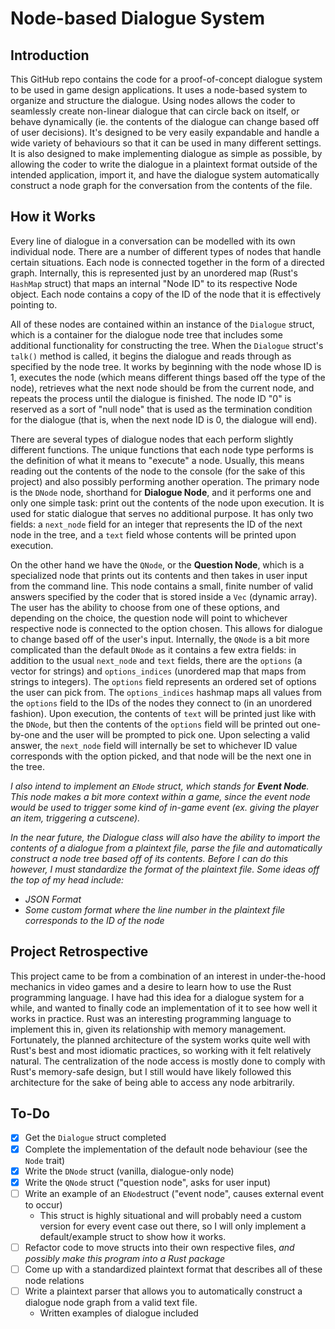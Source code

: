 # Node-based Dialogue System

## Introduction
This GitHub repo contains the code for a proof-of-concept dialogue system to be used in game design applications. It uses a node-based system to organize and structure the dialogue. Using nodes allows the coder to seamlessly create non-linear dialogue that can circle back on itself, or behave dynamically (ie. the contents of the dialogue can change based off of user decisions). It's designed to be very easily expandable and handle a wide variety of behaviours so that it can be used in many different settings. It is also designed to make implementing dialogue as simple as possible, by allowing the coder to write the dialogue in a plaintext format outside of the intended application, import it, and have the dialogue system automatically construct a node graph for the conversation from the contents of the file.

## How it Works
Every line of dialogue in a conversation can be modelled with its own individual node. There are a number of different types of nodes that handle certain situations. Each node is connected together in the form of a directed graph. Internally, this is represented just by an unordered map (Rust's `HashMap` struct) that maps an internal "Node ID" to its respective Node object. Each node contains a copy of the ID of the node that it is effectively pointing to. 

All of these nodes are contained within an instance of the `Dialogue` struct, which is a container for the dialogue node tree that includes some additional functionality for constructing the tree. When the `Dialogue` struct's `talk()` method is called, it begins the dialogue and reads through as specified by the node tree. It works by beginning with the node whose ID is 1, executes the node (which means different things based off the type of the node), retrieves what the next node should be from the current node, and repeats the process until the dialogue is finished. The node ID "0" is reserved as a sort of "null node" that is used as the termination condition for the dialogue (that is, when the next node ID is 0, the dialogue will end).

There are several types of dialogue nodes that each perform slightly different functions. The unique functions that each node type performs is the definition of what it means to "execute" a node. Usually, this means reading out the contents of the node to the console (for the sake of this project) and also possibly performing another operation. The primary node is the `DNode` node, shorthand for **Dialogue Node**, and it performs one and only one simple task: print out the contents of the node upon execution. It is used for static dialogue that serves no additional purpose. It has only two fields: a `next_node` field for an integer that represents the ID of the next node in the tree, and a `text` field whose contents will be printed upon execution.

On the other hand we have the `QNode`, or the **Question Node**, which is a specialized node that prints out its contents and then takes in user input from the command line. This node contains a small, finite number of valid answers specified by the coder that is stored inside a `Vec` (dynamic array). The user has the ability to choose from one of these options, and depending on the choice, the question node will point to whichever respective node is connected to the option chosen. This allows for dialogue to change based off of the user's input. Internally, the `QNode` is a bit more complicated than the default `DNode` as it contains a few extra fields: in addition to the usual `next_node` and `text` fields, there are the `options` (a vector for strings) and `options_indices` (unordered map that maps from strings to integers). The `options` field represents an ordered set of options the user can pick from. The `options_indices` hashmap maps all values from the `options` field to the IDs of the nodes they connect to (in an unordered fashion). Upon execution, the contents of `text` will be printed just like with the `DNode`, but then the contents of the `options` field will be printed out one-by-one and the user will be prompted to pick one. Upon selecting a valid answer, the `next_node` field will internally be set to whichever ID value corresponds with the option picked, and that node will be the next one in the tree.

*I also intend to implement an `ENode` struct, which stands for **Event Node**. This node makes a bit more context within a game, since the event node would be used to trigger some kind of in-game event (ex. giving the player an item, triggering a cutscene).*

*In the near future, the Dialogue class will also have the ability to import the contents of a dialogue from a plaintext file, parse the file and automatically construct a node tree based off of its contents. Before I can do this however, I must standardize the format of the plaintext file. Some ideas off the top of my head include:*
- *JSON Format*
- *Some custom format where the line number in the plaintext file corresponds to the ID of the node*

## Project Retrospective
This project came to be from a combination of an interest in under-the-hood mechanics in video games and a desire to learn how to use the Rust programming language. I have had this idea for a dialogue system for a while, and wanted to finally code an implementation of it to see how well it works in practice. Rust was an interesting programming language to implement this in, given its relationship with memory management. Fortunately, the planned architecture of the system works quite well with Rust's best and most idiomatic practices, so working with it felt relatively natural. The centralization of the node access is mostly done to comply with Rust's memory-safe design, but I still would have likely followed this architecture for the sake of being able to access any node arbitrarily.

## To-Do
- [x] Get the `Dialogue` struct completed
- [x] Complete the implementation of the default node behaviour (see the `Node` trait)
- [x] Write the `DNode` struct (vanilla, dialogue-only node)
- [x] Write the `QNode` struct ("question node", asks for user input)
- [ ] Write an example of an `ENode`struct ("event node", causes external event to occur)
	- This struct is highly situational and will probably need a custom version for every event case out there, so I will only implement a default/example struct to show how it works.
- [ ] Refactor code to move structs into their own respective files, *and possibly make this program into a Rust package*
- [ ] Come up with a standardized plaintext format that describes all of these node relations
- [ ] Write a plaintext parser that allows you to automatically construct a dialogue node graph from a valid text file.
	- Written examples of dialogue included

